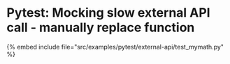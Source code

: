 # Pytest: Mocking slow external API call - manually replace function


{% embed include file="src/examples/pytest/external-api/test_mymath.py" %}
